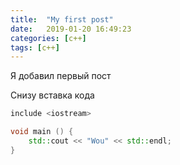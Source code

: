 ```yaml
---
title:  "My first post"
date:   2019-01-20 16:49:23
categories: [c++]
tags: [c++]
---
```

Я добавил первый пост

Снизу вставка кода

```cpp
include <iostream>

void main () {
	std::cout << "Wou" << std::endl;
}
```